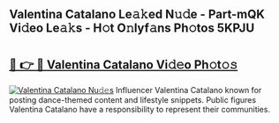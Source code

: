 ## Valentina Catalano Le𝚊𝚔ed N𝚞𝚍e - Part-mQK Vi𝚍eo Le𝚊𝚔s - H𝚘t O𝚗lyf𝚊ns Ph𝚘tos 5KPJU

# <h2><a href="http://hf36wq.feru.top/?c=Valentina+Catalano">🔗 👉 🔴 Valentina Catalano Vi𝚍𝚎o Ph𝚘t𝚘𝚜</a></h2>

[![Valentina Catalano Nu𝚍𝚎s](https://i.imgur.com/0TWrTi3.gif)](http://hf36wq.feru.top/?c=Valentina+Catalano)
Influencer Valentina Catalano known for posting dance-themed content and lifestyle snippets. Public figures Valentina Catalano have a responsibility to represent their communities. 
